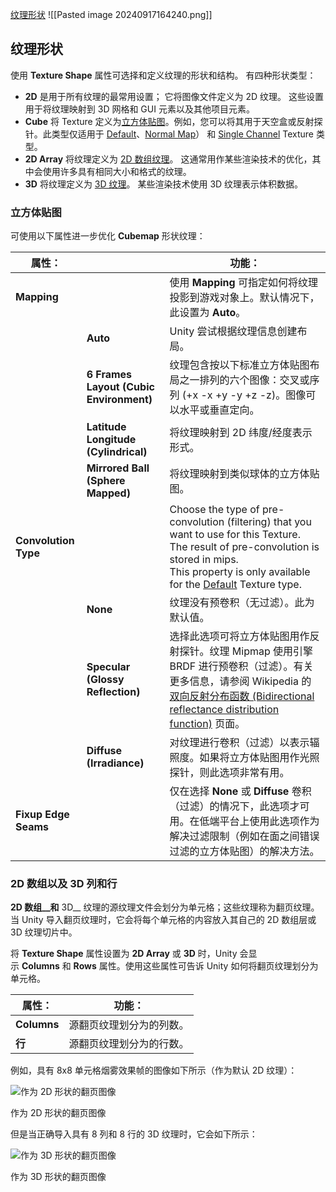 [纹理形状](file:///D:/Obsidian%20Unity/Unity/Unity%E5%9B%9B%E9%83%A8%E6%9B%B2/Assets/Scripts/Unity%C2%B7%E6%A0%B8%E5%BF%83/%E5%9B%BE%E7%89%87%E5%AF%BC%E5%85%A5%E7%9B%B8%E5%85%B3%E8%AE%BE%E7%BD%AE/Lesson3_%E7%BA%B9%E7%90%86%E5%BD%A2%E7%8A%B6.cs)
![[Pasted image 20240917164240.png]]
## 纹理形状

使用 **Texture Shape** 属性可选择和定义纹理的形状和结构。 有四种形状类型：

- **2D** 是用于所有纹理的最常用设置； 它将图像文件定义为 2D 纹理。 这些设置用于将纹理映射到 3D 网格和 GUI 元素以及其他项目元素。
- **Cube** 将 Texture 定义为[立方体贴图](https://docs.unity3d.com/cn/current/Manual/class-Cubemap.html)。例如，您可以将其用于天空盒或反射探针。此类型仅适用于 [Default](https://docs.unity3d.com/cn/current/Manual/texture-type-default.html)、[Normal Map](https://docs.unity3d.com/cn/current/Manual/texture-type-normal-map.html)） 和 [Single Channel](https://docs.unity3d.com/cn/current/Manual/texture-type-singlechannel.html) Texture 类型。
- **2D Array** 将纹理定义为 [2D 数组纹理](https://docs.unity3d.com/cn/current/Manual/class-Texture2DArray.html)。 这通常用作某些渲染技术的优化，其中会使用许多具有相同大小和格式的纹理。
- **3D** 将纹理定义为 [3D 纹理](https://docs.unity3d.com/cn/current/Manual/class-Texture3D.html)。 某些渲染技术使用 3D 纹理表示体积数据。
### 立方体贴图

可使用以下属性进一步优化 **Cubemap** 形状纹理：

|**属性：**|   |**功能：**|
|---|---|---|
|**Mapping**|   |使用 **Mapping** 可指定如何将纹理投影到游戏对象上。默认情况下，此设置为 **Auto**。|
||**Auto**|Unity 尝试根据纹理信息创建布局。|
||**6 Frames Layout (Cubic Environment)**|纹理包含按以下标准立方体贴图布局之一排列的六个图像：交叉或序列 (+x -x +y -y +z -z)。图像可以水平或垂直定向。|
||**Latitude Longitude (Cylindrical)**|将纹理映射到 2D 纬度/经度表示形式。|
||**Mirrored Ball (Sphere Mapped)**|将纹理映射到类似球体的立方体贴图。|
|**Convolution Type**|   |Choose the type of pre-convolution (filtering) that you want to use for this Texture. The result of pre-convolution is stored in mips.  <br>This property is only available for the [Default](https://docs.unity3d.com/cn/current/Manual/texture-type-default.html) Texture type.|
||**None**|纹理没有预卷积（无过滤）。此为默认值。|
||**Specular (Glossy Reflection)**|选择此选项可将立方体贴图用作反射探针。纹理 Mipmap 使用引擎 BRDF 进行预卷积（过滤）。有关更多信息，请参阅 Wikipedia 的[双向反射分布函数 (Bidirectional reflectance distribution function)](https://en.wikipedia.org/wiki/Bidirectional_reflectance_distribution_function) 页面。|
||**Diffuse (Irradiance)**|对纹理进行卷积（过滤）以表示辐照度。如果将立方体贴图用作光照探针，则此选项非常有用。|
|**Fixup Edge Seams**|   |仅在选择 **None** 或 **Diffuse** 卷积（过滤）的情况下，此选项才可用。在低端平台上使用此选项作为解决过滤限制（例如在面之间错误过滤的立方体贴图）的解决方法。|

### 2D 数组以及 3D 列和行

**2D 数组__和** 3D__ 纹理的源纹理文件会划分为单元格；这些纹理称为翻页纹理。当 Unity 导入翻页纹理时，它会将每个单元格的内容放入其自己的 2D 数组层或 3D 纹理切片中。

将 **Texture Shape** 属性设置为 **2D Array** 或 **3D** 时，Unity 会显示 **Columns** 和 **Rows** 属性。使用这些属性可告诉 Unity 如何将翻页纹理划分为单元格。

|**属性：**|**功能：**|
|---|---|
|**Columns**|源翻页纹理划分为的列数。|
|**行**|源翻页纹理划分为的行数。|

例如，具有 8x8 单元格烟雾效果帧的图像如下所示（作为默认 2D 纹理）：

![作为 2D 形状的翻页图像](https://docs.unity3d.com/cn/current/uploads/Main/TextureImporter-Flipbook-2D.png)

作为 2D 形状的翻页图像

但是当正确导入具有 8 列和 8 行的 3D 纹理时，它会如下所示：

![作为 3D 形状的翻页图像](https://docs.unity3d.com/cn/current/uploads/Main/TextureImporter-Flipbook-3D.png)

作为 3D 形状的翻页图像